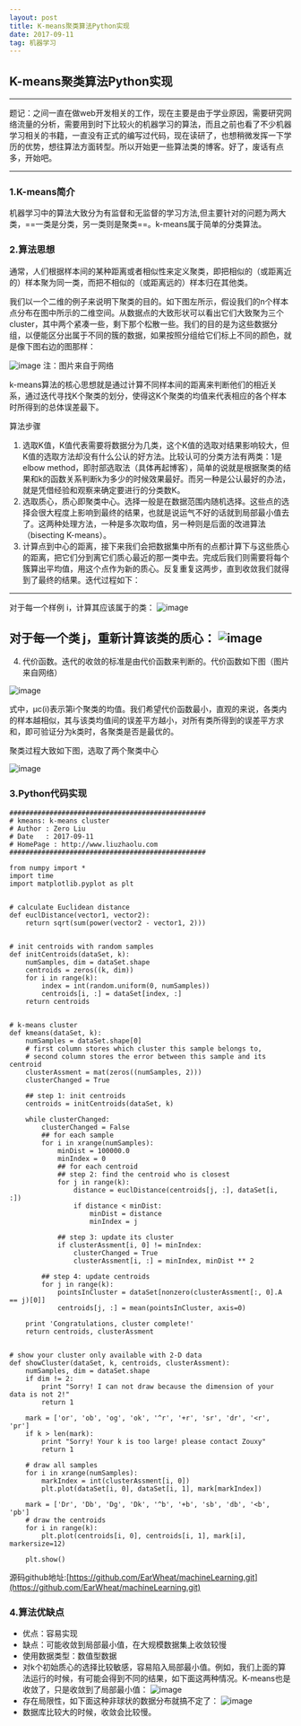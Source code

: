 ```yaml
---
layout: post
title: K-means聚类算法Python实现
date: 2017-09-11
tag: 机器学习
---
```



## K-means聚类算法Python实现


---

题记：之间一直在做web开发相关的工作，现在主要是由于学业原因，需要研究网络流量的分析，需要用到时下比较火的机器学习的算法，而且之前也看了不少机器学习相关的书籍，一直没有正式的编写过代码，现在读研了，也想稍微发挥一下学历的优势，想往算法方面转型。所以开始更一些算法类的博客。好了，废话有点多，开始吧。

---


### 1.K-means简介


  机器学习中的算法大致分为有监督和无监督的学习方法,但主要针对的问题为两大类，==一类是分类，另一类则是聚类==。k-means属于简单的分类算法。
  
  
### 2.算法思想

   通常，人们根据样本间的某种距离或者相似性来定义聚类，即把相似的（或距离近的）样本聚为同一类，而把不相似的（或距离远的）样本归在其他类。
   
   我们以一个二维的例子来说明下聚类的目的。如下图左所示，假设我们的n个样本点分布在图中所示的二维空间。从数据点的大致形状可以看出它们大致聚为三个cluster，其中两个紧凑一些，剩下那个松散一些。我们的目的是为这些数据分组，以便能区分出属于不同的簇的数据，如果按照分组给它们标上不同的颜色，就是像下图右边的图那样：
   
   ![image](http://img.blog.csdn.net/20131226190225921?watermark/2/text/aHR0cDovL2Jsb2cuY3Nkbi5uZXQvem91eHkwOQ==/font/5a6L5L2T/fontsize/400/fill/I0JBQkFCMA==/dissolve/70/gravity/SouthEast)
   注：图片来自于网络
   
   k-means算法的核心思想就是通过计算不同样本间的距离来判断他们的相近关系，通过迭代寻找K个聚类的划分，使得这K个聚类的均值来代表相应的各个样本时所得到的总体误差最下。
   
   算法步骤
1.    选取K值，K值代表需要将数据分为几类，这个K值的选取对结果影响较大，但K值的选取方法却没有什么公认的好方法。比较认可的分类方法有两类：1是elbow method，即肘部选取法（具体再起博客），简单的说就是根据聚类的结果和k的函数关系判断k为多少的时候效果最好。而另一种是公认最好的办法，就是凭借经验和观察来确定要进行的分类数K。
2.    选取质心，质心即聚类中心。选择一般是在数据范围内随机选择。这些点的选择会很大程度上影响到最终的结果，也就是说运气不好的话就到局部最小值去了。这两种处理方法，一种是多次取均值，另一种则是后面的改进算法（bisecting K-means）。  
3.    计算点到中心的距离，接下来我们会把数据集中所有的点都计算下与这些质心的距离，把它们分到离它们质心最近的那一类中去。完成后我们则需要将每个簇算出平均值，用这个点作为新的质心。反复重复这两步，直到收敛我们就得到了最终的结果。迭代过程如下：
  
---

对于每一个样例 i，计算其应该属于的类：
![image](http://img.blog.csdn.net/20131226191250687?watermark/2/text/aHR0cDovL2Jsb2cuY3Nkbi5uZXQvem91eHkwOQ==/font/5a6L5L2T/fontsize/400/fill/I0JBQkFCMA==/dissolve/70/gravity/SouthEast)

对于每一个类 j，重新计算该类的质心：
![image](http://img.blog.csdn.net/20131226191306718?watermark/2/text/aHR0cDovL2Jsb2cuY3Nkbi5uZXQvem91eHkwOQ==/font/5a6L5L2T/fontsize/400/fill/I0JBQkFCMA==/dissolve/70/gravity/SouthEast)
---
4.    代价函数。迭代的收敛的标准是由代价函数来判断的。代价函数如下图（图片来自网络）
  

 ![image](http://img.blog.csdn.net/20131226190316156?watermark/2/text/aHR0cDovL2Jsb2cuY3Nkbi5uZXQvem91eHkwOQ==/font/5a6L5L2T/fontsize/400/fill/I0JBQkFCMA==/dissolve/70/gravity/SouthEast)

式中，μc(i)表示第i个聚类的均值。我们希望代价函数最小，直观的来说，各类内的样本越相似，其与该类均值间的误差平方越小，对所有类所得到的误差平方求和，即可验证分为k类时，各聚类是否是最优的。


聚类过程大致如下图，选取了两个聚类中心


![image](http://img.blog.csdn.net/20131226191321406?watermark/2/text/aHR0cDovL2Jsb2cuY3Nkbi5uZXQvem91eHkwOQ==/font/5a6L5L2T/fontsize/400/fill/I0JBQkFCMA==/dissolve/70/gravity/SouthEast)


### 3.Python代码实现

```
#################################################
# kmeans: k-means cluster
# Author : Zero Liu
# Date   : 2017-09-11
# HomePage : http://www.liuzhaolu.com
#################################################

from numpy import *
import time
import matplotlib.pyplot as plt


# calculate Euclidean distance
def euclDistance(vector1, vector2):
    return sqrt(sum(power(vector2 - vector1, 2)))


# init centroids with random samples
def initCentroids(dataSet, k):
    numSamples, dim = dataSet.shape
    centroids = zeros((k, dim))
    for i in range(k):
        index = int(random.uniform(0, numSamples))
        centroids[i, :] = dataSet[index, :]
    return centroids


# k-means cluster
def kmeans(dataSet, k):
    numSamples = dataSet.shape[0]
    # first column stores which cluster this sample belongs to,
    # second column stores the error between this sample and its centroid
    clusterAssment = mat(zeros((numSamples, 2)))
    clusterChanged = True

    ## step 1: init centroids
    centroids = initCentroids(dataSet, k)

    while clusterChanged:
        clusterChanged = False
        ## for each sample
        for i in xrange(numSamples):
            minDist = 100000.0
            minIndex = 0
            ## for each centroid
            ## step 2: find the centroid who is closest
            for j in range(k):
                distance = euclDistance(centroids[j, :], dataSet[i, :])
                if distance < minDist:
                    minDist = distance
                    minIndex = j

            ## step 3: update its cluster
            if clusterAssment[i, 0] != minIndex:
                clusterChanged = True
                clusterAssment[i, :] = minIndex, minDist ** 2

        ## step 4: update centroids
        for j in range(k):
            pointsInCluster = dataSet[nonzero(clusterAssment[:, 0].A == j)[0]]
            centroids[j, :] = mean(pointsInCluster, axis=0)

    print 'Congratulations, cluster complete!'
    return centroids, clusterAssment


# show your cluster only available with 2-D data
def showCluster(dataSet, k, centroids, clusterAssment):
    numSamples, dim = dataSet.shape
    if dim != 2:
        print "Sorry! I can not draw because the dimension of your data is not 2!"
        return 1

    mark = ['or', 'ob', 'og', 'ok', '^r', '+r', 'sr', 'dr', '<r', 'pr']
    if k > len(mark):
        print "Sorry! Your k is too large! please contact Zouxy"
        return 1

    # draw all samples
    for i in xrange(numSamples):
        markIndex = int(clusterAssment[i, 0])
        plt.plot(dataSet[i, 0], dataSet[i, 1], mark[markIndex])

    mark = ['Dr', 'Db', 'Dg', 'Dk', '^b', '+b', 'sb', 'db', '<b', 'pb']
    # draw the centroids
    for i in range(k):
        plt.plot(centroids[i, 0], centroids[i, 1], mark[i], markersize=12)

    plt.show()
```

源码github地址:[https://github.com/EarWheat/machineLearning.git](https://github.com/EarWheat/machineLearning.git)

### 4.算法优缺点
- 优点：容易实现
- 缺点：可能收敛到局部最小值，在大规模数据集上收敛较慢
- 使用数据类型：数值型数据
- 对k个初始质心的选择比较敏感，容易陷入局部最小值。例如，我们上面的算法运行的时候，有可能会得到不同的结果，如下面这两种情况。K-means也是收敛了，只是收敛到了局部最小值：
![image](http://img.blog.csdn.net/20131226191601093?watermark/2/text/aHR0cDovL2Jsb2cuY3Nkbi5uZXQvem91eHkwOQ==/font/5a6L5L2T/fontsize/400/fill/I0JBQkFCMA==/dissolve/70/gravity/SouthEast)
- 存在局限性，如下面这种非球状的数据分布就搞不定了：
![image](http://img.blog.csdn.net/20131226191615171?watermark/2/text/aHR0cDovL2Jsb2cuY3Nkbi5uZXQvem91eHkwOQ==/font/5a6L5L2T/fontsize/400/fill/I0JBQkFCMA==/dissolve/70/gravity/SouthEast)
- 数据库比较大的时候，收敛会比较慢。